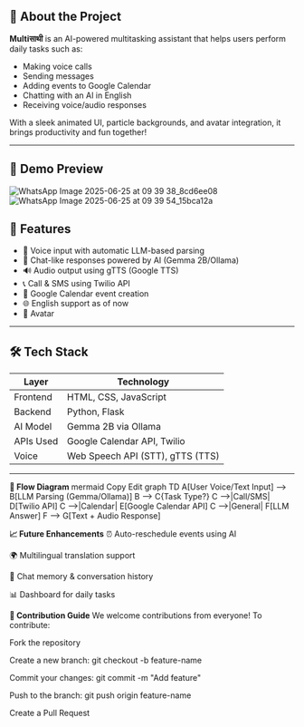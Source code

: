 ## 🧠 About the Project

**Multiसाथी** is an AI-powered multitasking assistant that helps users perform daily tasks such as:
- Making voice calls
- Sending messages
- Adding events to Google Calendar
- Chatting with an AI in English
- Receiving voice/audio responses

With a sleek animated UI, particle backgrounds, and avatar integration, it brings productivity and fun together!

---

## 🎥 Demo Preview

![WhatsApp Image 2025-06-25 at 09 39 38_8cd6ee08](https://github.com/user-attachments/assets/48809a9c-1726-4e85-b699-6f4b12fcf037)
![WhatsApp Image 2025-06-25 at 09 39 54_15bca12a](https://github.com/user-attachments/assets/cae0a38f-d288-4f34-a9ba-ef0d4f8ad52f)

## 🚀 Features

- 🎤 Voice input with automatic LLM-based parsing
- 💬 Chat-like responses powered by AI (Gemma 2B/Ollama)
- 🔊 Audio output using gTTS (Google TTS)
- 📞 Call & SMS using Twilio API
- 📅 Google Calendar event creation
- 🌐 English support as of now 
- 👧 Avatar 

---

## 🛠️ Tech Stack

| Layer       | Technology                        |
|-------------|-----------------------------------|
| Frontend    | HTML, CSS, JavaScript             |
| Backend     | Python, Flask                     |
| AI Model    | Gemma 2B via Ollama               |
| APIs Used   | Google Calendar API, Twilio       |
| Voice       | Web Speech API (STT), gTTS (TTS)  |

---
**🧠 Flow Diagram**
mermaid
Copy
Edit
graph TD
A[User Voice/Text Input] --> B[LLM Parsing (Gemma/Ollama)]
B --> C{Task Type?}
C -->|Call/SMS| D[Twilio API]
C -->|Calendar| E[Google Calendar API]
C -->|General| F[LLM Answer]
F --> G[Text + Audio Response]

**📈 Future Enhancements**
⏰ Auto-reschedule events using AI

🌍 Multilingual translation support

🧠 Chat memory & conversation history

📊 Dashboard for daily tasks


**🤝 Contribution Guide**
We welcome contributions from everyone!
To contribute:

Fork the repository

Create a new branch: git checkout -b feature-name

Commit your changes: git commit -m "Add feature"

Push to the branch: git push origin feature-name

Create a Pull Request

